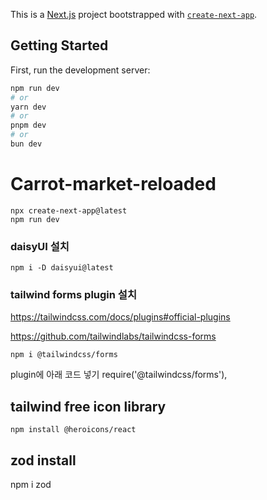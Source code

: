 This is a [Next.js](https://nextjs.org/) project bootstrapped with [`create-next-app`](https://github.com/vercel/next.js/tree/canary/packages/create-next-app).

## Getting Started

First, run the development server:

```bash
npm run dev
# or
yarn dev
# or
pnpm dev
# or
bun dev
```

# Carrot-market-reloaded
```
npx create-next-app@latest
npm run dev
```

### daisyUI 설치
```
npm i -D daisyui@latest
```

### tailwind forms plugin 설치
https://tailwindcss.com/docs/plugins#official-plugins

https://github.com/tailwindlabs/tailwindcss-forms

```
npm i @tailwindcss/forms
```

plugin에 아래 코드 넣기
require('@tailwindcss/forms'),

## tailwind free icon library
```
npm install @heroicons/react
```

## zod install
npm i zod 
